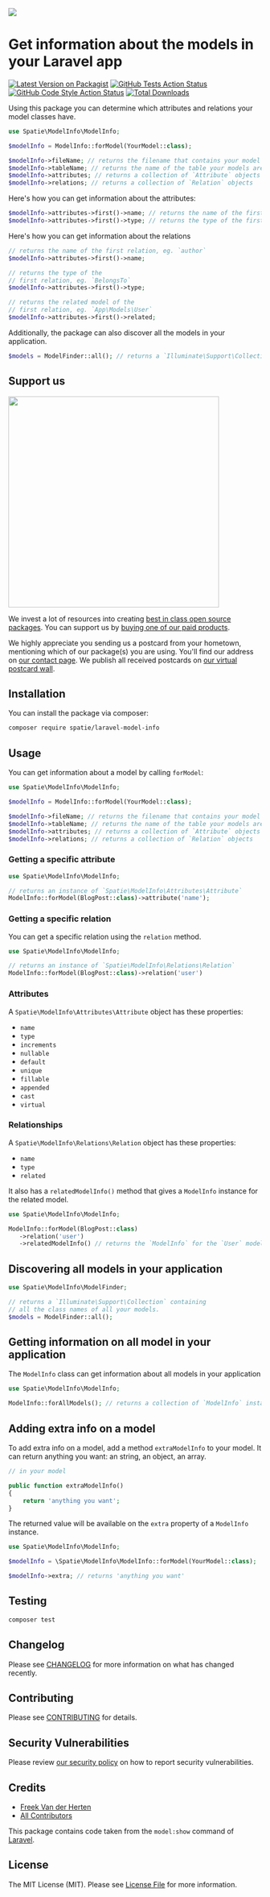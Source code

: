 
[<img src="https://github-ads.s3.eu-central-1.amazonaws.com/support-ukraine.svg?t=1" />](https://supportukrainenow.org)

# Get information about the models in your Laravel app

[![Latest Version on Packagist](https://img.shields.io/packagist/v/spatie/laravel-model-info.svg?style=flat-square)](https://packagist.org/packages/spatie/laravel-model-info)
[![GitHub Tests Action Status](https://img.shields.io/github/workflow/status/spatie/laravel-model-info/run-tests?label=tests)](https://github.com/spatie/laravel-model-info/actions?query=workflow%3Arun-tests+branch%3Amain)
[![GitHub Code Style Action Status](https://img.shields.io/github/workflow/status/spatie/laravel-model-info/Fix%20PHP%20code%20style%20issues?label=code%20style)](https://github.com/spatie/laravel-model-info/actions?query=workflow%3A"Fix+PHP+code+style+issues"+branch%3Amain)
[![Total Downloads](https://img.shields.io/packagist/dt/spatie/laravel-model-info.svg?style=flat-square)](https://packagist.org/packages/spatie/laravel-model-info)

Using this package you can determine which attributes and relations your model classes have.

```php
use Spatie\ModelInfo\ModelInfo;

$modelInfo = ModelInfo::forModel(YourModel::class);

$modelInfo->fileName; // returns the filename that contains your model
$modelInfo->tableName; // returns the name of the table your models are stored in
$modelInfo->attributes; // returns a collection of `Attribute` objects
$modelInfo->relations; // returns a collection of `Relation` objects
```

Here's how you can get information about the attributes:

```php
$modelInfo->attributes->first()->name; // returns the name of the first attribute
$modelInfo->attributes->first()->type; // returns the type of the first attribute (string, integer, ...)
```

Here's how you can get information about the relations

```php
// returns the name of the first relation, eg. `author`
$modelInfo->attributes->first()->name;

// returns the type of the
// first relation, eg. `BelongsTo`
$modelInfo->attributes->first()->type;

// returns the related model of the
// first relation, eg. `App\Models\User`
$modelInfo->attributes->first()->related; 
```

Additionally, the package can also discover all the models in your application.

```php
$models = ModelFinder::all(); // returns a `Illuminate\Support\Collection` containing all the class names of all your models.
```

## Support us

[<img src="https://github-ads.s3.eu-central-1.amazonaws.com/laravel-model-info.jpg?t=1" width="419px" />](https://spatie.be/github-ad-click/laravel-model-info)

We invest a lot of resources into creating [best in class open source packages](https://spatie.be/open-source). You can support us by [buying one of our paid products](https://spatie.be/open-source/support-us).

We highly appreciate you sending us a postcard from your hometown, mentioning which of our package(s) you are using. You'll find our address on [our contact page](https://spatie.be/about-us). We publish all received postcards on [our virtual postcard wall](https://spatie.be/open-source/postcards).

## Installation

You can install the package via composer:

```bash
composer require spatie/laravel-model-info
```

## Usage

You can get information about a model by calling `forModel`:

```php
use Spatie\ModelInfo\ModelInfo;

$modelInfo = ModelInfo::forModel(YourModel::class);

$modelInfo->fileName; // returns the filename that contains your model
$modelInfo->tableName; // returns the name of the table your models are stored in
$modelInfo->attributes; // returns a collection of `Attribute` objects
$modelInfo->relations; // returns a collection of `Relation` objects
```

### Getting a specific attribute

```php
use Spatie\ModelInfo\ModelInfo;

// returns an instance of `Spatie\ModelInfo\Attributes\Attribute`
ModelInfo::forModel(BlogPost::class)->attribute('name');
```

### Getting a specific relation

You can get a specific relation using the `relation` method.

```php
use Spatie\ModelInfo\ModelInfo;

// returns an instance of `Spatie\ModelInfo\Relations\Relation`
ModelInfo::forModel(BlogPost::class)->relation('user')
```

### Attributes

A `Spatie\ModelInfo\Attributes\Attribute` object has these properties:

- `name`
- `type`
- `increments`
- `nullable`
- `default`
- `unique`
- `fillable`
- `appended`
- `cast`
- `virtual`

### Relationships

A `Spatie\ModelInfo\Relations\Relation` object has these properties:

- `name`
- `type`
- `related`

It also has a `relatedModelInfo()` method that gives a `ModelInfo` instance for the related model.

```php
use Spatie\ModelInfo\ModelInfo;

ModelInfo::forModel(BlogPost::class)
   ->relation('user')
   ->relatedModelInfo() // returns the `ModelInfo` for the `User` model
```

## Discovering all models in your application

```php
use Spatie\ModelInfo\ModelFinder;

// returns a `Illuminate\Support\Collection` containing
// all the class names of all your models.
$models = ModelFinder::all(); 
```

## Getting information on all model in your application

The `ModelInfo` class can get information about all models in your application

```php
use Spatie\ModelInfo\ModelInfo;

ModelInfo::forAllModels(); // returns a collection of `ModelInfo` instances
```

## Adding extra info on a model

To add extra info on a model, add a method `extraModelInfo` to your model. It can return anything you want: an string, an object, an array.

```php
// in your model

public function extraModelInfo()
{
    return 'anything you want';
}
```

The returned value will be available on the `extra` property of a `ModelInfo` instance.

```php
use Spatie\ModelInfo\ModelInfo;

$modelInfo = \Spatie\ModelInfo\ModelInfo::forModel(YourModel::class);

$modelInfo->extra; // returns 'anything you want'
```

## Testing

```bash
composer test
```

## Changelog

Please see [CHANGELOG](CHANGELOG.md) for more information on what has changed recently.

## Contributing

Please see [CONTRIBUTING](https://github.com/freekmurze/.github/blob/main/CONTRIBUTING.md) for details.

## Security Vulnerabilities

Please review [our security policy](../../security/policy) on how to report security vulnerabilities.

## Credits

- [Freek Van der Herten](https://github.com/freekmurze)
- [All Contributors](../../contributors)

This package contains code taken from the `model:show` command of [Laravel](https://github.com/laravel/framework).

## License

The MIT License (MIT). Please see [License File](LICENSE.md) for more information.
